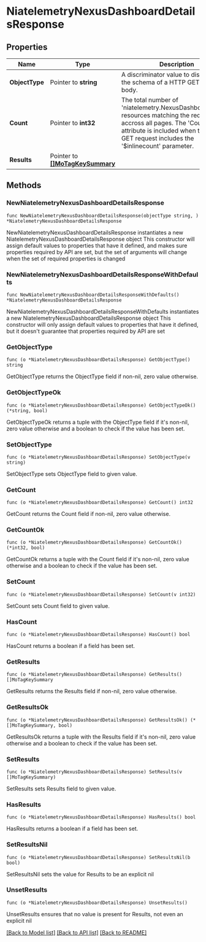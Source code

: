# NiatelemetryNexusDashboardDetailsResponse

## Properties

Name | Type | Description | Notes
------------ | ------------- | ------------- | -------------
**ObjectType** | Pointer to **string** | A discriminator value to disambiguate the schema of a HTTP GET response body. | 
**Count** | Pointer to **int32** | The total number of &#39;niatelemetry.NexusDashboardDetails&#39; resources matching the request, accross all pages. The &#39;Count&#39; attribute is included when the HTTP GET request includes the &#39;$inlinecount&#39; parameter. | [optional] 
**Results** | Pointer to [**[]MoTagKeySummary**](MoTagKeySummary.md) |  | [optional] 

## Methods

### NewNiatelemetryNexusDashboardDetailsResponse

`func NewNiatelemetryNexusDashboardDetailsResponse(objectType string, ) *NiatelemetryNexusDashboardDetailsResponse`

NewNiatelemetryNexusDashboardDetailsResponse instantiates a new NiatelemetryNexusDashboardDetailsResponse object
This constructor will assign default values to properties that have it defined,
and makes sure properties required by API are set, but the set of arguments
will change when the set of required properties is changed

### NewNiatelemetryNexusDashboardDetailsResponseWithDefaults

`func NewNiatelemetryNexusDashboardDetailsResponseWithDefaults() *NiatelemetryNexusDashboardDetailsResponse`

NewNiatelemetryNexusDashboardDetailsResponseWithDefaults instantiates a new NiatelemetryNexusDashboardDetailsResponse object
This constructor will only assign default values to properties that have it defined,
but it doesn't guarantee that properties required by API are set

### GetObjectType

`func (o *NiatelemetryNexusDashboardDetailsResponse) GetObjectType() string`

GetObjectType returns the ObjectType field if non-nil, zero value otherwise.

### GetObjectTypeOk

`func (o *NiatelemetryNexusDashboardDetailsResponse) GetObjectTypeOk() (*string, bool)`

GetObjectTypeOk returns a tuple with the ObjectType field if it's non-nil, zero value otherwise
and a boolean to check if the value has been set.

### SetObjectType

`func (o *NiatelemetryNexusDashboardDetailsResponse) SetObjectType(v string)`

SetObjectType sets ObjectType field to given value.


### GetCount

`func (o *NiatelemetryNexusDashboardDetailsResponse) GetCount() int32`

GetCount returns the Count field if non-nil, zero value otherwise.

### GetCountOk

`func (o *NiatelemetryNexusDashboardDetailsResponse) GetCountOk() (*int32, bool)`

GetCountOk returns a tuple with the Count field if it's non-nil, zero value otherwise
and a boolean to check if the value has been set.

### SetCount

`func (o *NiatelemetryNexusDashboardDetailsResponse) SetCount(v int32)`

SetCount sets Count field to given value.

### HasCount

`func (o *NiatelemetryNexusDashboardDetailsResponse) HasCount() bool`

HasCount returns a boolean if a field has been set.

### GetResults

`func (o *NiatelemetryNexusDashboardDetailsResponse) GetResults() []MoTagKeySummary`

GetResults returns the Results field if non-nil, zero value otherwise.

### GetResultsOk

`func (o *NiatelemetryNexusDashboardDetailsResponse) GetResultsOk() (*[]MoTagKeySummary, bool)`

GetResultsOk returns a tuple with the Results field if it's non-nil, zero value otherwise
and a boolean to check if the value has been set.

### SetResults

`func (o *NiatelemetryNexusDashboardDetailsResponse) SetResults(v []MoTagKeySummary)`

SetResults sets Results field to given value.

### HasResults

`func (o *NiatelemetryNexusDashboardDetailsResponse) HasResults() bool`

HasResults returns a boolean if a field has been set.

### SetResultsNil

`func (o *NiatelemetryNexusDashboardDetailsResponse) SetResultsNil(b bool)`

 SetResultsNil sets the value for Results to be an explicit nil

### UnsetResults
`func (o *NiatelemetryNexusDashboardDetailsResponse) UnsetResults()`

UnsetResults ensures that no value is present for Results, not even an explicit nil

[[Back to Model list]](../README.md#documentation-for-models) [[Back to API list]](../README.md#documentation-for-api-endpoints) [[Back to README]](../README.md)


